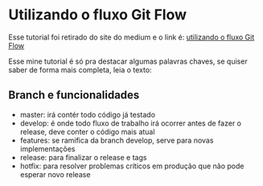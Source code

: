 # Utilizando o fluxo Git Flow

Esse tutorial foi retirado do site do medium  e o link é: [utilizando o fluxo Git Flow](https://medium.com/trainingcenter/utilizando-o-fluxo-git-flow-e63d5e0d5e04)

Esse mine tutorial é só pra destacar algumas palavras chaves, se quiser saber de forma mais completa, leia o texto:

## Branch e funcionalidades

* master: irá contér todo código já testado
* develop: é onde todo fluxo de trabalho irá ocorrer antes de fazer o release, deve conter o código mais atual
* features: se ramifica da branch develop, serve para novas implementações
* release: para finalizar o release e tags
* hotfix: para resolver problemas críticos em produção que não pode esperar novo release
